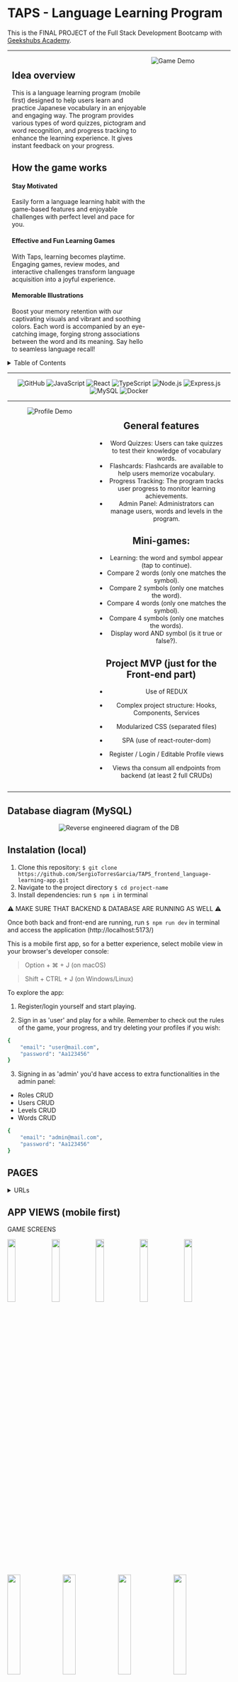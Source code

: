 # TAPS - Language Learning Program

This is the FINAL PROJECT of the Full Stack Development Bootcamp with <a href="https://github.com/GeeksHubsAcademy" target="_blank">Geekshubs Academy</a>.


<hr/>

<div style="display: flex;">
  <div style="flex: 60%; padding: 0 10px;">

## Idea overview
This is a language learning program (mobile first) designed to help users learn and practice Japanese vocabulary in an enjoyable and engaging way. 
The program provides various types of word quizzes, pictogram and word recognition, and progress tracking to enhance the learning experience. It gives instant feedback on your progress.

## How the game works

#### Stay Motivated
Easily form a language learning habit with the game-based features and enjoyable challenges with perfect level and pace for you.

#### Effective and Fun Learning Games
With Taps, learning becomes playtime. Engaging games, review modes, and interactive challenges transform language acquisition into a joyful experience.

#### Memorable Illustrations
Boost your memory retention with our captivating visuals and vibrant and soothing colors. Each word is accompanied by an eye-catching image, forging strong associations between the word and its meaning. Say hello to seamless language recall!
  </div>
  <div style="flex: 35%; padding: 0 auto; margin: 0 auto;">
    <img src="/src/assets/video/demoGame.gif" alt="Game Demo" />
  </div>
</div>



<details>
  <summary>Table of Contents</summary>
  <ol>
    <li><a href="#project-description-es">Description (ES)</a></li>
    <li><a href="#challenge">Challenge</a></li>
    <li><a href="#database-diagram">Database diagram</a></li>
    <li><a href="#instalation-local">Instalation</a></li>
    <li><a href="#endpoints">Endpoints</a></li>
    <li><a href="#project-development">Project development</a></li>
    <li><a href="#deployment">Deployment</a></li>
    <li><a href="#author">Author / Contact </a></li>
  </ol>
</details>

<hr/>


<div align="center">
    <img src="https://img.shields.io/badge/GitHub-100000?style=for-the-badge&logo=github&logoColor=white" alt="GitHub" />
    <img src= "https://img.shields.io/badge/javascipt-EFD81D?style=for-the-badge&logo=javascript&logoColor=black" alt="JavaScript" />
    <img src= "https://img.shields.io/badge/React-20232A?style=for-the-badge&logo=react&logoColor=61DAFB" alt="React" />
    <img src="https://img.shields.io/badge/TypeScript-007ACC?style=for-the-badge&logo=typescript&logoColor=white" alt="TypeScript" />
    <img src="https://img.shields.io/badge/Node.js-43853D?style=for-the-badge&logo=node.js&logoColor=white" alt="Node.js" />
    <img src="https://img.shields.io/badge/Express.js-404D59?style=for-the-badge" alt="Express.js"/>
    <img src="https://img.shields.io/badge/MySQL-00000F?style=for-the-badge&logo=mysql&logoColor=white" alt="MySQL" />
    <img src="https://img.shields.io/badge/DOCKER-2020BF?style=for-the-badge&logo=docker&logoColor=white" alt="Docker" />
</div>

<hr/>

<div style="display: flex;" align="center">
  <div style="flex: 35%; padding: 0 10px;">
<img src="/src/assets/video/demoProfile.gif" alt="Profile Demo" />
</div>
  <div style="flex: 60%; padding: 0 10px;">

## General features

- Word Quizzes: Users can take quizzes to test their knowledge of vocabulary words.
- Flashcards: Flashcards are available to help users memorize vocabulary.
- Progress Tracking: The program tracks user progress to monitor learning achievements.
- Admin Panel: Administrators can manage users, words and levels in the program.


## Mini-games:
- Learning: the word and symbol appear (tap to continue).
- Compare 2 words (only one matches the symbol).
- Compare 2 symbols (only one matches the word).
- Compare 4 words (only one matches the symbol).
- Compare 4 symbols (only one matches the words).
- Display word AND symbol (is it true or false?).


## Project MVP (just for the Front-end part)
- Use of REDUX
- Complex project structure: Hooks, Components, Services
- Modularized CSS (separated files)
- SPA (use of react-router-dom)
- Register / Login / Editable Profile views
- Views tha consum all endpoints from backend (at least 2 full CRUDs)

    </div>
</div>

<hr/>

## Database diagram (MySQL)
<div align="center">

![Reverse engineered diagram of the DB](src/assets/DIAGRAM-FINAL-PROJECT-5-tables.png)
</div>

## Instalation (local)
1.  Clone this repository: 
`$ git clone https://github.com/SergioTorresGarcia/TAPS_frontend_language-learning-app.git`
2. Navigate to the project directory `$ cd project-name`
3.  Install dependencies: run ` $ npm i ` in terminal

⚠️ MAKE SURE THAT BACKEND & DATABASE ARE RUNNING AS WELL ⚠️

<!-- 3.  Connect repository with database 
Set up environment variables: create a .env file in the root directory (sample provided).
4.  Run migrations:  ` $ npm run migrations `
5.  Run seeders:  ` $ npm run seed `
6.  Start server:  ` $ npm run dev ` -->

Once both back and front-end are running, run ` $ npm run dev ` in terminal and access the application (http://localhost:5173/)

This is a mobile first app, so for a better experience, select mobile view in your browser's  developer console:

> Option + ⌘ + J (on macOS)

> Shift + CTRL + J (on Windows/Linux)


To explore the app:

1. Register/login yourself and start playing.

2. Sign in as 'user' and play for a while. Remember to check out the rules of the game, your progress, and try deleting your profiles if you wish:

```bash
{
    "email": "user@mail.com",
    "password": "Aa123456"
}
```

3. Signing in as 'admin' you'd have access to extra functionalities in the admin panel:
- Roles CRUD
- Users CRUD
- Levels CRUD
- Words CRUD

```bash
{
    "email": "admin@mail.com",
    "password": "Aa123456"
}
```


## PAGES
<details>
<summary>URLs</summary>

- from LANDING: http://localhost:5173/
    > LOGIN http://localhost:5173/login
    
    > REGISTER (Create user) http://localhost:5173/register

- from PROFILE check:
    > RULES (if you need) http://localhost:5173/rules
    > PROGRESS (if you want) http://localhost:5173/progress
    > EDIT PROFILE (if you must) http://localhost:5173/profile/me
    > DELETE PROFILE (if you dare!) http://localhost:5173/delete-profile

- from HOME:
    > GAME http://localhost:5173/play
    > PROFILE http://localhost:5173/profile/me
    > LOG OUT (it'd save position in the game)

- from GAME (loop):
    > PLAY http://localhost:5173/play
    > PLAY2 http://localhost:5173/play2
    > PLAY2a http://localhost:5173/play2a
    > PLAY3 http://localhost:5173/play3
    > PLAY4 http://localhost:5173/play4
    > PLAY5 http://localhost:5173/play5

    > CONGRATS view (after 10 words learnt) http://localhost:5173/play/congrats

- from HOME (as Admin):
    > GAME / PROFILE / LOG OUT

    > ADMIN http://localhost:5173/admin

- from ADMIN PANEL:
    > ROLES Create / Read / Delete http://localhost:5173/admin/roles
    > USERS Read http://localhost:5173/admin/users
    > LEVELS Create / Read / Delete http://localhost:5173/admin/levels
    > WORDS Read / Delete http://localhost:5173/admin/words
    
    > NEW WORD Create http://localhost:5173/admin/words/new
</details>


## APP VIEWS (mobile first)
<div float="left">
  <p>GAME SCREENS</p>
  <p>
  <img src="/public/imgReadme/09-word.png" width="19%" />
  <img src="/public/imgReadme/11-game1.png" width="19%" />
  <img src="/public/imgReadme/13-game3.png" width="19%" />
  <img src="/public/imgReadme/14-game4.png" width="19%" />
  <img src="/public/imgReadme/15-game5.png" width="19%" />
  </p>
  <p>
  <img src="/public/imgReadme/10-countdown.png" width="24%" />
  <img src="/public/imgReadme/16-right-answer.png" width="24%" />
  <img src="/public/imgReadme/17-wrong-answer.png" width="24%" />
  <img src="/public/imgReadme/18-end-of-level-screen.png" width="24%" />
  </p>

<details>
<summary>LANDING / REGISTER / LOGIN / HOME</summary>
<p>
  <img src="/public/imgReadme/01-landing.png" width="24%" />
  <img src="/public/imgReadme/02-register.png" width="24%" />
  <img src="/public/imgReadme/19-login-as-admin.png" width="24%" />
  <img src="/public/imgReadme/04-home-as-user.png" width="24%" />
  </p>
  </details>

  <details>
  <summary>PROFILE / RULES / PROGRESS / DELETE PROFILE</summary>
  <p>
  <img src="/public/imgReadme/05-profile.png" width="24%" />
  <img src="/public/imgReadme/06-rules-of-the-game.png" width="24%" />
  <img src="/public/imgReadme/07-progress.png" width="24%" />
  <img src="/public/imgReadme/08-delete-profile.png" width="24%" />
  </p>
  </details>

  <details>
  <summary>ADMIN PANEL / ROLES / USERS / LEVELS / WORDS</summary>
  <p>
  <img src="/public/imgReadme/21-admin-panel.png" width="24%" />
  <img src="/public/imgReadme/22-admin-roles.png" width="24%" />
  <img src="/public/imgReadme/23-admin-users.png" width="50%" />
  </p>
  <p>
  <img src="/public/imgReadme/24-admin-levels.png" width="24%" />
  <img src="/public/imgReadme/25-admin-words-table.png" width="24%" />
  <img src="/public/imgReadme/26-admin-words-preview-cards.png" width="24%" />
  <img src="/public/imgReadme/27-admin-new-word.png" width="24%" />
  </p>
</details>

  <p>VIEWS ON THE COMPUTER SCREEN</p>
  <p>
  <img src="/public/imgReadme2/01.png" width="24%" />
  <img src="/public/imgReadme2/02.png" width="24%" />
  <img src="/public/imgReadme2/03.png" width="24%" />
  <img src="/public/imgReadme2/04.png" width="24%" />
  </p>
  <p>
  <img src="/public/imgReadme2/05.png" width="24%" />
  <img src="/public/imgReadme2/06.png" width="24%" />
  <img src="/public/imgReadme2/07.png" width="24%" />
  <img src="/public/imgReadme2/08.png" width="24%" />
  </p>
</div>


<!-- <details>
<summary>AUTH routes</summary>

-   REGISTER new user
    
        POST http://localhost:4500/auth/register
    body:
    
    ``` js
        {
            "username": "Sergio",
            "email": "sergio@sergio.com",
            "password": "Aa123456"
        }
    ```

-   LOGIN user

        POST http://localhost:4500/auth/login
        
    body:

    ``` js
        {
            "email": "sergio@sergio.com",
            "password": "Aa123456"
        }
    ```
</details>

<details>
<summary>USERS routes</summary>

-   GET ALL USERS  (including dinamic query search)

        GET https://proyecto4-buscador-dev-jzta.1.ie-1.fl0.io/api/users
        GET https://proyecto4-buscador-dev-jzta.1.ie-1.fl0.io/api/users?email=example@domain.com

- GET USER BY ID

      GET https://proyecto4-buscador-dev-jzta.1.ie-1.fl0.io/api/users/:id

-   UPDATE PROFILE (for the currently logged user)

        PUT https://proyecto4-buscador-dev-jzta.1.ie-1.fl0.io/api/users/self

    body:

    ```js
        {
            "first_name": "name",
            "last_name": "surname",
            "email": "something@domain.com",
            "password": "111111"
        }
    ```
-   UPDATE USER BY ID

        PUT https://proyecto4-buscador-dev-jzta.1.ie-1.fl0.io/api/users/:id

-   UPDATE USER'S ROLE

        PUT https://proyecto4-buscador-dev-jzta.1.ie-1.fl0.io/api/users/:id/:role

-   DELETE USER BY ID

        DELETE https://proyecto4-buscador-dev-jzta.1.ie-1.fl0.io/api/users/:id
</details>
<details>
<summary>SERVICES routes</summary>

-   CREATE A NEW SERVICE

        POST https://proyecto4-buscador-dev-jzta.1.ie-1.fl0.io/api/services

-   GET ALL SERVICES

        GET https://proyecto4-buscador-dev-jzta.1.ie-1.fl0.io/api/services

-   UPDATE SERVICE BY ID

        UPDATE https://proyecto4-buscador-dev-jzta.1.ie-1.fl0.io/api/services/:id

-   DELETE SERVICE BY ID

        DELETE https://proyecto4-buscador-dev-jzta.1.ie-1.fl0.io/api/services/:id
</details>
<details>
<summary>APPOINTMENTS routes</summary>

-   CREATE A NEW APPOINTMENT

        POST https://proyecto4-buscador-dev-jzta.1.ie-1.fl0.io/api/appointments

-   GET ALL APPOINTMENTS

        GET https://proyecto4-buscador-dev-jzta.1.ie-1.fl0.io/api/appointments
-   GET OWN APPOINTMENTS

        GET https://proyecto4-buscador-dev-jzta.1.ie-1.fl0.io/api/appointments/profile
        
-   GET APPOINTMENTS BY ID

        GET https://proyecto4-buscador-dev-jzta.1.ie-1.fl0.io/api/appointments/:id

-   UPDATE APPOINTMENTS BY ID

        UPDATE https://proyecto4-buscador-dev-jzta.1.ie-1.fl0.io/api/appointments/:id

-   DELETE APPOINTMENTS BY ID

        DELETE https://proyecto4-buscador-dev-jzta.1.ie-1.fl0.io/api/appointments/:id

</details>

<br />
Find here the collection of all endpoints in Thunder Client:

1. You have to open Thunder Client
2. Go to collections
3. Import this file: `./HTTP/thunder-collection_STUDIO TATTOO.json`
 -->

<!-- ## Project Development:

<details>
  <summary>1. SQL - Database design:</summary>
    
-   Analyze the task to find the purpose of the database and gather all requirements
-   Concept design: create an Entity-Relationship Diagram where we
define tables, their attributes, and the relationships with one another.
-   Normalization: eliminate redundancy, identify primary keys (PK) and foreign keys (FK)
-   Logical thinking: decide what can and cannot be 'NULL' (not required) and which are 'UNIQUE' fields
</details>

<details>
  <summary>2. DOCKER - Creating a container</summary>

-   Install docker
- Create a container
    > docker run -d -p 3306:3306 --name <container-name> -e MYSQL_ROOT_PASSWORD=<your_password> mysql
- Access it
    > mysql -h localhost -P 3306 -u root -p
you will need -h (host), -P (port), -u (username) and -p (password)
- Execute it
    > docker exec -it mysql-pruebas bash
</details>

<details>
  <summary>3. EXPRESS - Create a server connection</summary>

- We initiate NODE:  `$ npm init` 
    This creates 'package.json' where all the dependencies will be stored.

- We run the command: `$ npm install express --save`
    This creates 'package-lock.json' and the 'node_modules' folder

- We create the folder '.gitignore' and add '/node_modules' inside
    This blocks the heavy folder from being upload to github with the rest of the project.

- We install TYPESCRIPT (as developers) `$ npm install typescript -D`

- We create the 'tsconfig.json' file: `$ npx tsc --init`

- We install types /express & node: `$ npm install @types/express @types/node -D`

- We install dependencies to compile TS (nodemon): `$ npm install ts-node nodemon -D`

- We add a shortcut to the package.json's scripts:
    > "dev": "nodemon ./src/server.ts"

- We create the file '.env' with the PORT (of the server) and add '.env' to the '.gitignore'.

    Also add a copy '.env.sample' where we will storage a blueprint of data, without the sensitive information (in this case: 'PORT= ')

- We install 'dotenv': `$ npm i dotenv`
    This gets added to the dependencies and will grab data from the .env file
</details>

<details>
  <summary>4. DOTENV - Connect to the DB</summary>

- We create the folder 'src' with a 'server.ts' file inside.
    The main function connects to the server `startServer();`<br/>
- We link a new file called `app.ts` to separate responsabilities.<br/>
-   In this file we write the following code:

    ```js
    import express from "express";
    import dotenv from "dotenv";
    import { Request, Response } from "express";
    
    // links the .env folder
    dotenv.config(); 

    // runs server connection
    const app = express(); 

    // parses responses to .json)
    app.use(express.json()); 

    // sets up the connection port
    const PORT = process.env.PORT || 4002; 

    // server is up and listening to any upcomming request
    app.listen(3000, () => console.log('Servidor levantado en 3000')); 


    // testing request - 'Hello world' means we are ready to go!
    app.get('/', (req: Request, res: Response) => {
        res.send('Hello world!')
    }); 
    ```

- We run the server using the previously created nodemon shortcut: `$ npm run dev`
</details>

<details>
  <summary>5. MySQL Workbench</summary>

- We open the workbench and run the following commands:

    ```sql
    CREATE DATABASE <project_name>;
    USE <project_name>;
    ```
</details>

<details>
  <summary>6. MIGRATIONS & MODELS</summary>

- Creating MIGRATIONS [Data Definition Language (DDL): with typeorm]: `./src/database/migrations`
- Adding them to `DataSource.migrations` in the `db.ts` file: `Role, User, Service, Appointment`
- Creating MODELS (entities) [Data Manipulation Language (DML)]
- Adding them to `DataSource.entities` in the `db.ts` file: `Roles, Users, Services, Appointments`
</details>

<details>
  <summary>7. CONTROLLERS</summary>

- We create controllers (in a folder on the same level with `package.json`): 
    > `auth, roles, users, services, appointments`
</details>

<details>
  <summary>8. ROUTES</summary>

- We create routes (in `app.ts`) for CRUD (create, read, update and delete) database records.
</details>

<details>
  <summary>9. MIDDLEWARE: auth()</summary>
  
  - Additionally we need to control access to our data. We will use 'middleware' functions.

  -  `Auth` (authorisation systembased on TOKENs) will block anything that is not to be seen by the general public. In our case, it only does not affect to `register`, `login` and `getServices` (as those are the endpoints reachable without logging in)
  -  The `auth()` function verifies an encrypted TOKEN created automatically while logging in. With an active token we have access to other data.
</details>

<details>
  <summary>10. MIDDLEWARE: isSuperAdmin()</summary>
  
- We also want to grant special administrative access. With another middleware, the `isSuperAdmin()` function, we control PERMISSIONS.
- The 'superadmin' role would be able to reach all data, while Users would have a more limited reach. More levels can be implemented
</details>

<details>
  <summary>11. TOKENDATA</summary>

- For the TOKEN to work, we create a new file `./types/index.d.ts` with the following lines:

    ```js
    export type tokenData = {
        userId: number;
        roleName: string;
    };

    declare global {
        namespace Express {
            export interface Request {
                tokenData: tokenData;
            }
        }
    }
    ```
</details>

<details>
  <summary>12. SEEDERS</summary>

- In order to check out this project, you'll need to ppopulate the database.

- Follow steps 5 and 6 of the <a href="#instalation-local">instalation</a>
</details> -->


## Deployment

*PENDING DEPLOYMENT*


## Author
<div align="center">
<a href = "mailto:a.sergiotorres@gmail.com">
<img src="https://img.shields.io/badge/Gmail-C6362C?style=for-the-badge&logo=gmail&logoColor=white" target="_blank">
</a>
<a href="https://github.com/SergioTorresGarcia" target="_blank">
<img src="https://img.shields.io/badge/GitHub-100000?style=for-the-badge&logo=github&logoColor=white" alt="GitHub" />
</a> 
<a href="https://www.linkedin.com/in/s-t-g/" target="_blank">
<img src="https://img.shields.io/badge/linkedin-%230077B5.svg?style=for-the-badge&logo=linkedin&logoColor=white" alt="LinkedIn" />
</a> 
</div>

